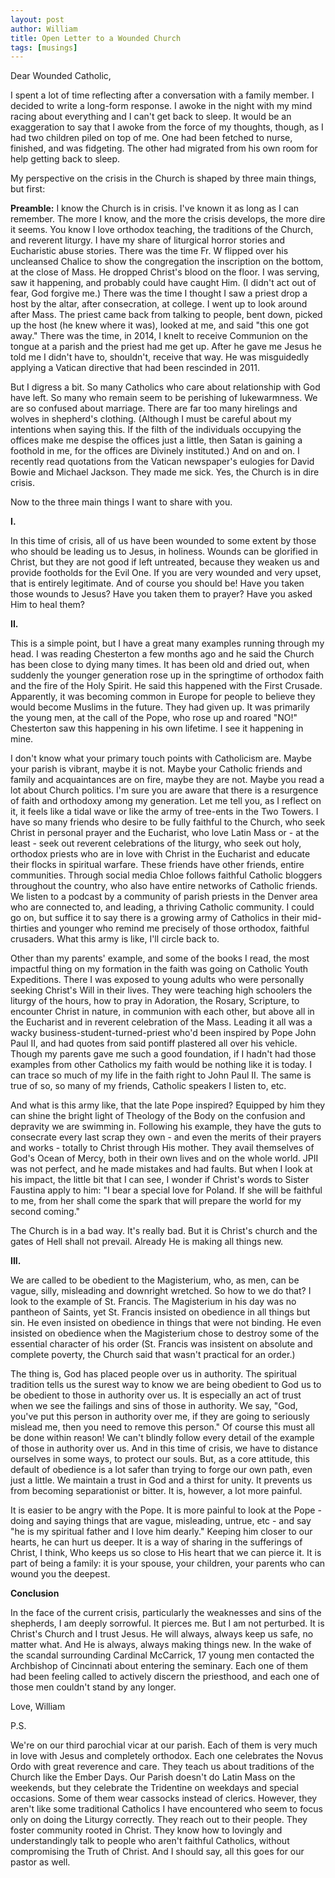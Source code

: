 ```yaml
---
layout: post
author: William
title: Open Letter to a Wounded Church
tags: [musings]
---
```


Dear Wounded Catholic,

I spent a lot of time reflecting after a conversation with a family member. I decided to write a long-form response. I awoke in the night with my mind racing about everything and I can't get back to sleep. It would be an exaggeration to say that I awoke from the force of my thoughts, though, as I had two children piled on top of me<!--more-->. One had been fetched to nurse, finished, and was fidgeting. The other had migrated from his own room for help getting back to sleep.

My perspective on the crisis in the Church is shaped by three main things, but first:

**Preamble:** I know the Church is in crisis. I've known it as long as I can remember. The more I know, and the more the crisis develops, the more dire it seems. You know I love orthodox teaching, the traditions of the Church, and reverent liturgy. I have my share of liturgical horror stories and Eucharistic abuse stories. There was the time Fr. W flipped over his uncleansed Chalice to show the congregation the inscription on the bottom, at the close of Mass. He dropped Christ's blood on the floor. I was serving, saw it happening, and probably could have caught Him. (I didn't act out of fear, God forgive me.) There was the time I thought I saw a priest drop a host by the altar, after consecration, at college. I went up to look around after Mass. The priest came back from talking to people, bent down, picked up the host (he knew where it was), looked at me, and said "this one got away." There was the time, in 2014, I knelt to receive Communion on the tongue at a parish and the priest had me get up. After he gave me Jesus he told me I didn't have to, shouldn't, receive that way. He was misguidedly applying a Vatican directive that had been rescinded in 2011.

But I digress a bit. So many Catholics who care about relationship with God have left. So many who remain seem to be perishing of lukewarmness. We are so confused about marriage. There are far too many hirelings and wolves in shepherd's clothing. (Although I must be careful about my intentions when saying this. If the filth of the individuals occupying the offices make me despise the offices just a little, then Satan is gaining a foothold in me, for the offices are Divinely instituted.) And on and on. I recently read quotations from the Vatican newspaper's eulogies for David Bowie and Michael Jackson. They made me sick. Yes, the Church is in dire crisis.

Now to the three main things I want to share with you.

**I.**

In this time of crisis, all of us have been wounded to some extent by those who should be leading us to Jesus, in holiness. Wounds can be glorified in Christ, but they are not good if left untreated, because they weaken us and provide footholds for the Evil One. If you are very wounded and very upset, that is entirely legitimate. And of course you should be! Have you taken those wounds to Jesus? Have you taken them to prayer? Have you asked Him to heal them?

**II.**

This is a simple point, but I have a great many examples running through my head. I was reading Chesterton a few months ago and he said the Church has been close to dying many times. It has been old and dried out, when suddenly the younger generation rose up in the springtime of orthodox faith and the fire of the Holy Spirit. He said this happened with the First Crusade. Apparently, it was becoming common in Europe for people to believe they would become Muslims in the future. They had given up. It was primarily the young men, at the call of the Pope, who rose up and roared "NO!" Chesterton saw this happening in his own lifetime. I see it happening in mine.

I don't know what your primary touch points with Catholicism are. Maybe your parish is vibrant, maybe it is not. Maybe your Catholic friends and family and acquaintances are on fire, maybe they are not. Maybe you read a lot about Church politics. I'm sure you are aware that there is a resurgence of faith and orthodoxy among my generation. Let me tell you, as I reflect on it, it feels like a tidal wave or like the army of tree-ents in the Two Towers. I have so many friends who desire to be fully faithful to the Church, who seek Christ in personal prayer and the Eucharist, who love Latin Mass or - at the least - seek out reverent celebrations of the liturgy, who seek out holy, orthodox priests who are in love with Christ in the Eucharist and educate their flocks in spiritual warfare. These friends have other friends, entire communities. Through social media Chloe follows faithful Catholic bloggers throughout the country, who also have entire networks of Catholic friends. We listen to a podcast by a community of parish priests in the Denver area who are connected to, and leading, a thriving Catholic community. I could go on, but suffice it to say there is a growing army of Catholics in their mid-thirties and younger who remind me precisely of those orthodox, faithful crusaders. What this army is like, I'll circle back to.

Other than my parents' example, and some of the books I read, the most impactful thing on my formation in the faith was going on Catholic Youth Expeditions. There I was exposed to young adults who were personally seeking Christ's Will in their lives. They were teaching high schoolers the liturgy of the hours, how to pray in Adoration, the Rosary, Scripture, to encounter Christ in nature, in communion with each other, but above all in the Eucharist and in reverent celebration of the Mass. Leading it all was a wacky business-student-turned-priest who'd been inspired by Pope John Paul II, and had quotes from said pontiff plastered all over his vehicle. Though my parents gave me such a good foundation, if I hadn't had those examples from other Catholics my faith would be nothing like it is today. I can trace so much of my life in the faith right to John Paul II. The same is true of so, so many of my friends, Catholic speakers I listen to, etc.

And what is this army like, that the late Pope inspired? Equipped by him they can shine the bright light of Theology of the Body on the confusion and depravity we are swimming in. Following his example, they have the guts to consecrate every last scrap they own - and even the merits of their prayers and works - totally to Christ through His mother. They avail themselves of God's Ocean of Mercy, both in their own lives and on the whole world. JPII was not perfect, and he made mistakes and had faults. But when I look at his impact, the little bit that I can see, I wonder if Christ's words to Sister Faustina apply to him: "I bear a special love for Poland. If she will be faithful to me, from her shall come the spark that will prepare the world for my second coming."

The Church is in a bad way. It's really bad. But it is Christ's church and the gates of Hell shall not prevail. Already He is making all things new.

**III.**

We are called to be obedient to the Magisterium, who, as men, can be vague, silly, misleading and downright wretched. So how to we do that? I look to the example of St. Francis. The Magisterium in his day was no pantheon of Saints, yet St. Francis insisted on obedience in all things but sin. He even insisted on obedience in things that were not binding. He even insisted on obedience when the Magisterium chose to destroy some of the essential character of his order (St. Francis was insistent on absolute and complete poverty, the Church said that wasn't practical for an order.)

The thing is, God has placed people over us in authority. The spiritual tradition tells us the surest way to know we are being obedient to God us to be obedient to those in authority over us. It is especially an act of trust when we see the failings and sins of those in authority. We say, "God, you've put this person in authority over me, if they are going to seriously mislead me, then you need to remove this person." Of course this must all be done within reason! We can't blindly follow every detail of the example of those in authority over us. And in this time of crisis, we have to distance ourselves in some ways, to protect our souls. But, as a core attitude, this default of obedience is a lot safer than trying to forge our own path, even just a little. We maintain a trust in God and a thirst for unity. It prevents us from becoming separationist or bitter. It is, however, a lot more painful.

It is easier to be angry with the Pope. It is more painful to look at the Pope - doing and saying things that are vague, misleading, untrue, etc - and say "he is my spiritual father and I love him dearly." Keeping him closer to our hearts, he can hurt us deeper. It is a way of sharing in the sufferings of Christ, I think, Who keeps us so close to His heart that we can pierce it. It is part of being a family: it is your spouse, your children, your parents who can wound you the deepest.

**Conclusion**

In the face of the current crisis, particularly the weaknesses and sins of the shepherds, I am deeply sorrowful. It pierces me. But I am not perturbed. It is Christ's Church and I trust Jesus. He will always, always keep us safe, no matter what. And He is always, always making things new. In the wake of the scandal surrounding Cardinal McCarrick, 17 young men contacted the Archbishop of Cincinnati about entering the seminary. Each one of them had been feeling called to actively discern the priesthood, and each one of those men couldn't stand by any longer.

Love,
William

P.S.

We're on our third parochial vicar at our parish. Each of them is very much in love with Jesus and completely orthodox. Each one celebrates the Novus Ordo with great reverence and care. They teach us about traditions of the Church like the Ember Days. Our Parish doesn't do Latin Mass on the weekends, but they celebrate the Tridentine on weekdays and special occasions. Some of them wear cassocks instead of clerics. However, they aren't like some traditional Catholics I have encountered who seem to focus only on doing the Liturgy correctly. They reach out to their people. They foster community rooted in Christ. They know how to lovingly and understandingly talk to people who aren't faithful Catholics, without compromising the Truth of Christ. And I should say, all this goes for our pastor as well.
